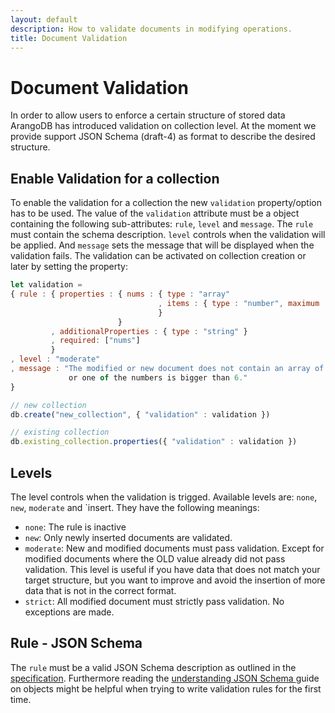 ```yaml
---
layout: default
description: How to validate documents in modifying operations.
title: Document Validation
---
```

Document Validation
===================

In order to allow users to enforce a certain structure of stored data ArangoDB
has introduced validation on collection level. At the moment we provide support
JSON Schema (draft-4) as format to describe the desired structure.


Enable Validation for a collection
----------------------------------

To enable the validation for a collection the new `validation` property/option
has to be used. The value of the `validation` attribute must be a object
containing the following sub-attributes: `rule`, `level` and `message`. The
`rule` must contain the schema description. `level` controls when the
validation will be applied. And `message` sets the message that will be
displayed when the validation fails. The validation can be activated on
collection creation or later by setting the property:


```js
let validation =
{ rule : { properties : { nums : { type : "array"
                                 , items : { type : "number", maximum : 6 }
                                 }
                        }
         , additionalProperties : { type : "string" }
         , required: ["nums"]
         }
, level : "moderate"
, message : "The modified or new document does not contain an array of numbers in attribute 'nums'
             or one of the numbers is bigger than 6."
}

// new collection
db.create("new_collection", { "validation" : validation })

// existing collection
db.existing_collection.properties({ "validation" : validation })
```

Levels
------

The level controls when the validation is trigged. Available levels are: `none`, `new`,
`moderate` and `insert. They have the following meanings:

- `none`: The rule is inactive
- `new`: Only newly inserted documents are validated.
- `moderate`: New and modified documents must pass validation. Except for
  modified documents where the OLD value already did not pass validation. This
  level is useful if you have data that does not match your target structure,
  but you want to improve and avoid the insertion of more data that is not in
  the correct format.
- `strict`: All modified document must strictly pass validation. No exceptions
  are made.

Rule - JSON Schema
------------------

The `rule` must be a valid JSON Schema description as outlined in the
[specification](https://json-schema.org/specification.html). Furthermore
reading the [understanding JSON Schema
](https://json-schema.org/understanding-json-schema/reference/object.html)
guide on objects might be helpful when trying to write validation rules for the
first time.
